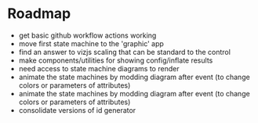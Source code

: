 # Roadmap

* get basic github workflow actions working
* move first state machine to the 'graphic' app
* find an answer to vizjs scaling that can be standard to the control
* make components/utilities for showing config/inflate results
* need access to state machine diagrams to render
* animate the state machines by modding diagram after event (to change colors or parameters of attributes)
* animate the state machines by modding diagram after event (to change colors or parameters of attributes)
* consolidate versions of id generator
